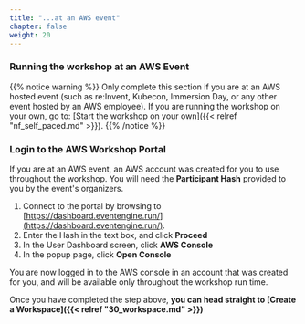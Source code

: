 ```yaml
---
title: "...at an AWS event"
chapter: false
weight: 20
---
```


### Running the workshop at an AWS Event

{{% notice warning %}}
Only complete this section if you are at an AWS hosted event (such as re:Invent,
Kubecon, Immersion Day, or any other event hosted by an AWS employee). If you are running the workshop on your own, go to: [Start the workshop on your own]({{< relref "nf_self_paced.md" >}}).
{{% /notice %}}

### Login to the AWS Workshop Portal

If you are at an AWS event, an AWS account was created for you to use throughout the workshop. You will need the **Participant Hash** provided to you by the event's organizers.

1. Connect to the portal by browsing to [https://dashboard.eventengine.run/](https://dashboard.eventengine.run/).
2. Enter the Hash in the text box, and click **Proceed**
3. In the User Dashboard screen, click **AWS Console**
4. In the popup page, click **Open Console**

You are now logged in to the AWS console in an account that was created for you, and will be available only throughout the workshop run time.

Once you have completed the step above, **you can head straight to [Create a Workspace]({{< relref "30_workspace.md" >}})**
